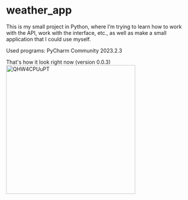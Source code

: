 # weather_app
This is my small project in Python, where I’m trying to learn how to work with the API, work with the interface, etc., as well as make a small application that I could use myself.

Used programs: PyCharm Community 2023.2.3

That's how it look right now (version 0.0.3)
<img width="349" alt="QHW4CPUuPT" src="https://github.com/V1ach/weather_app/assets/53580104/d0c09ec6-b58c-484c-8d45-2268e52c1220">
